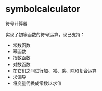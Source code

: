 # symbolcalculator
符号计算器

实现了初等函数的符号运算，现已支持：
- 常数函数
- 幂函数
- 指数函数
- 对数函数
- 在它们之间进行加、减、乘、除和复合运算
- 求偏导
- 将变量代换成常数以求值

